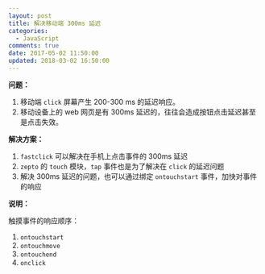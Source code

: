 ```yaml
---
layout: post
title: 解决移动端 300ms 延迟
categories:
  - JavaScript
comments: true
date: 2017-05-02 11:50:00
updated: 2018-03-02 16:50:00
---
```


**问题：**

1.  移动端 `click` 屏幕产生 200-300 ms 的延迟响应。
2.  移动设备上的 web 网页是有 300ms 延迟的，往往会造成按钮点击延迟甚至是点击失效。

**解决方案：**

1.  `fastclick` 可以解决在手机上点击事件的 300ms 延迟
2.  `zepto` 的 `touch` 模块，`tap` 事件也是为了解决在 `click` 的延迟问题
3.  解决 300ms 延迟的问题，也可以通过绑定 `ontouchstart` 事件，加快对事件的响应

**说明：**

触摸事件的响应顺序：

1.  `ontouchstart`
2.  `ontouchmove`
3.  `ontouchend`
4.  `onclick`
